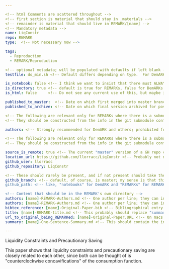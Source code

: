 ```yaml
---

<!-- html Comments are scattered throughout --> 
<!-- first section is material that should stay in _materials -->
<!-- remainder is material that should live in REMARK/[name] -->
<!-- Mandatory metadata --> 
name: LiqConstr
repo: REMARK
type:  <!-- Not necessary now --> 

tags:
  - Reproduction
  - REMARK/Reproduction

<!-- optional metadata; will be populated with defaults if left blank -->
testfile: do_min.sh <!-- Default differs depending on type.  For DemARKs, it should be name.py (like, ChangLiqConstr.py which is the autogenerated python file corresponding to ChangLiqConstr.ipynb;  for REMARKs it should be do_all.sh; these will be used by Travis etc-->

is_notebook: false <!-- I think we want to insist that there must ALWAYS be an (eponymous) notebook -->
is_directory: true <!-- default is true for REMARKs, false for DemARKs and other repo types --> 
is_html: false     <!-- Do not see any current use of this, but maybe in the future we will -->

published_to_master:  <!-- Date on which first merged into master branch -->
published_to_archive: <!-- Date on which final version archived for posterity -->

<!-- The following are relevant only for REMARKs where there is a submodule that contains the paper and code -->
<!-- They should be constructed from the info in the git submodule config files -->

authors: <!-- Strongly recommended for DemARK and others; prohibited for REMARKs; --> 

<!-- The following are relevant only for REMARKs where there is a submodule that contains the paper and code -->
<!-- They should be constructed from the info in the git submodule config files, rather than by hand -->

source_is_remote: true <!-- The current "master" version of a GH repo corresponding to the substantive content -->
location_url: https://github.com/llorracc/LiqConstr <!-- Probably not necessary -- should be constructed --> 
github_user: llorracc
github_repository: LiqConstr

<!-- These should rarely be present, and if not present should take their default values (master, etc) -->
github_branch: <!-- default, of course, is master; my sense is that this might be mainly useful for referencing PR's -->
github_path: <!-- like, "notebooks" for DemARK and "REMARKs" for REMARK?  Why did it not need to be "REMARKs" for this entry? -->

<!-- Content that should be in the REMARK's own directory --> 
authors: [name]-REMARK-Authors.md <!-- One author per line; they can include a link []() if they like -->
authors: [name]-REMARK-Authors.md <!-- One author per line; they can include a link []() if they like -->
bibtex_reference: [name]-Original-Paper.bib <!-- Bibliographical entry for the paper being reproduced; ideally sourced by Zotero -->
title: [name]-REMARK-title.md <!-- This probably should replace "summary" --> 
url_to_original_being_REMARKed: [name]-Original-Paper.URL <!-- On macs such files have the .webloc extension; but https://en.wikipedia.org/wiki/Shortcut_(computing) says that .URL is a standard for Windows -->
summary: [name]-One-Sentence-Summary.md <!-- This should contain the info that comes below the triple-dashes --- below --> 

---
```


<!-- One sentence summary here -->

Liquidity Constraints and Precautionary Saving <!-- This should be sourced from the [name]-REMARK-title.md file -->

<!-- The material below should be sourced from the [name]-One-Sentence-Description.md file -->

This paper shows that liquidity constraints and precautionary saving are closely related to each other, since both can be thought of is "counterclockwise concavifications" of the consumption function.

